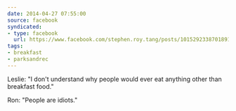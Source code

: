 ```yaml
---
date: 2014-04-27 07:55:00
source: facebook
syndicated:
- type: facebook
  url: https://www.facebook.com/stephen.roy.tang/posts/10152923387018912
tags:
- breakfast
- parksandrec
---
```


Leslie: "I don't understand why people would ever eat anything other than breakfast food." 

Ron: "People are idiots."